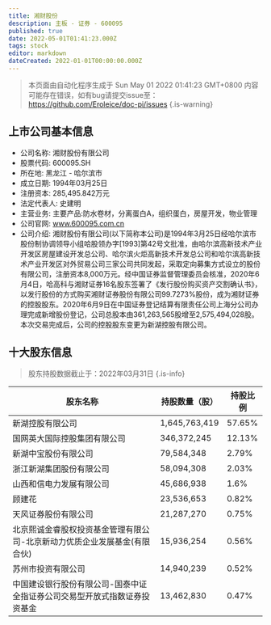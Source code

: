 ```yaml
---
title: 湘财股份
description: 主板 - 证券 - 600095
published: true
date: 2022-05-01T01:41:23.000Z
tags: stock
editor: markdown
dateCreated: 2022-01-01T00:00:00.000Z
---
```


> 本页面由自动化程序生成于 Sun May 01 2022 01:41:23 GMT+0800
> 内容可能存在错误，如有bug请提交issue至：https://github.com/Eroleice/doc-pi/issues
{.is-warning}

## 上市公司基本信息
- 公司名称: 湘财股份有限公司
- 股票代码: 600095.SH
- 所在地: 黑龙江 - 哈尔滨市
- 成立日期: 1994年03月25日
- 注册资本: 285,495.842万元
- 法定代表人: 史建明
- 主营业务: 主要产品:防水卷材，分离蛋白A，组织蛋白，房屋开发，物业管理
- 公司官网: www.600095.com.cn
- 公司介绍: 湘财股份有限公司(以下简称本公司)是1994年3月25日经哈尔滨市股份制协调领导小组哈股领办字[1993]第42号文批准，由哈尔滨高新技术产业开发区房屋建设开发总公司、哈尔滨火炬高新技术开发总公司和哈尔滨高新技术产业开发区对外贸易公司三家公司共同发起，采取定向募集方式设立的股份有限公司，注册资本8,000万元。经中国证券监督管理委员会核准，2020年6月4日，哈高科与湘财证券16名股东签署了《发行股份购买资产交割确认书》，以发行股份的方式购买湘财证券股份有限公司99.7273%股份，成为湘财证券的控股股东。2020年6月9日在中国证券登记结算有限责任公司上海分公司办理完成新增股份登记，公司总股本由361,263,565股增至2,575,494,028股。本次交易完成后，公司的控股股东变更为新湖控股有限公司。


## 十大股东信息
> 股东持股数据截止于：2022年03月31日
{.is-info}

| 股东名称 | 持股数量（股） | 持股比例 |
| --- | --- | --- |
| 新湖控股有限公司 | 1,645,763,419 | 57.65% |
| 国网英大国际控股集团有限公司 | 346,372,245 | 12.13% |
| 新湖中宝股份有限公司 | 79,584,348 | 2.79% |
| 浙江新湖集团股份有限公司 | 58,094,308 | 2.03% |
| 山西和信电力发展有限公司 | 45,686,938 | 1.6% |
| 顾建花 | 23,536,653 | 0.82% |
| 天风证券股份有限公司 | 21,287,270 | 0.75% |
| 北京熙诚金睿股权投资基金管理有限公司-北京新动力优质企业发展基金(有限合伙) | 15,936,254 | 0.56% |
| 苏州市投资有限公司 | 14,940,239 | 0.52% |
| 中国建设银行股份有限公司-国泰中证全指证券公司交易型开放式指数证券投资基金 | 13,462,830 | 0.47% |




